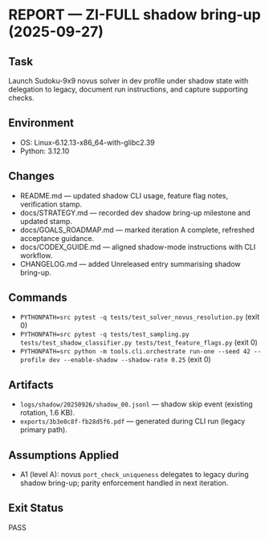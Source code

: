 # REPORT — ZI-FULL shadow bring-up (2025-09-27)

## Task
Launch Sudoku-9x9 novus solver in dev profile under shadow state with delegation to legacy, document run instructions, and capture supporting checks.

## Environment
- OS: Linux-6.12.13-x86_64-with-glibc2.39
- Python: 3.12.10

## Changes
- README.md — updated shadow CLI usage, feature flag notes, verification stamp.
- docs/STRATEGY.md — recorded dev shadow bring-up milestone and updated stamp.
- docs/GOALS_ROADMAP.md — marked iteration A complete, refreshed acceptance guidance.
- docs/CODEX_GUIDE.md — aligned shadow-mode instructions with CLI workflow.
- CHANGELOG.md — added Unreleased entry summarising shadow bring-up.

## Commands
- `PYTHONPATH=src pytest -q tests/test_solver_novus_resolution.py` (exit 0)
- `PYTHONPATH=src pytest -q tests/test_sampling.py tests/test_shadow_classifier.py tests/test_feature_flags.py` (exit 0)
- `PYTHONPATH=src python -m tools.cli.orchestrate run-one --seed 42 --profile dev --enable-shadow --shadow-rate 0.25` (exit 0)

## Artifacts
- `logs/shadow/20250926/shadow_00.jsonl` — shadow skip event (existing rotation, 1.6 KB).
- `exports/3b3e0c8f-fb28d5f6.pdf` — generated during CLI run (legacy primary path).

## Assumptions Applied
- A1 (level A): novus `port_check_uniqueness` delegates to legacy during shadow bring-up; parity enforcement handled in next iteration.

## Exit Status
PASS
